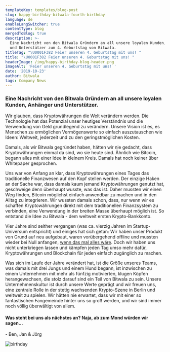 ```yaml
---
templateKey: templates/blog-post
slug: happy-birthday-bitwala-fourth-birthday
language: de
enableLangSwitcher: true
contentType: blog
mergedToBlog: true
description: >-
  Eine Nachricht von den Bitwala Gründern an all unsere loyalen Kunden, Anhänger
  und Unterstützer zum 4. Geburtstag von Bitwala.
titleTag: "\U0001F382 Feier unseren 4. Geburtstag mit uns! "
title: "\U0001F382 Feier unseren 4. Geburtstag mit uns! "
headerImage: /img/happy-birthday-blog-header.png
imageAlt: 'Feier unseren 4. Geburtstag mit uns! '
date: '2019-10-23'
author: Bitwala
tags: Company News
---
```


### Eine Nachricht von den Bitwala Gründern an all unsere loyalen Kunden, Anhänger und Unterstützer. <br>

Wir glauben, dass Kryptowährungen die Welt verändern werden. Die Technologie hat das Potenzial unser heutiges Verständnis und die Verwendung von Geld grundlegend zu verändern. Unsere Vision ist es, es Menschen zu ermöglichen Vermögenswerte so einfach auszutauschen wie Ideen: Weltweit, jederzeit und zu den geringstmöglichen Kosten.
<br>

Damals, als wir Bitwala gegründet haben, hätten wir nie gedacht, dass Kryptowährungen einmal da sind, wo sie heute sind. Ähnlich wie Bitcoin, begann alles mit einer Idee in kleinem Kreis. Damals hat noch keiner über Whitepaper gesprochen.
<br>

Uns war von Anfang an klar, dass Kryptowährungen eines Tages das traditionelle Finanzwesen auf den Kopf stellen werden. Der einzige Haken an der Sache war, dass damals kaum jemand Kryptowährungen genutzt hat, geschweige denn überhaupt wusste, was das ist. Daher mussten wir einen Weg finden, Bitcoin möglichst einfach anwendbar zu machen und in den Alltag zu integrieren. Wir wussten damals schon, dass, nur wenn wir es schaffen Kryptowährungen direkt mit dem traditionellen Finanzsystem zu verbinden, eine Verwendung in der breiten Masse überhaupt möglich ist. So entstand die Idee zu Bitwala - dem weltweit ersten Krypto-Bankkonto.
<br>

Vier Jahre sind seither vergangen (was ca. vierzig Jahren im Startup-Universum entspricht) und einiges hat sich getan: Wir haben unser Produkt von Grund auf neu aufgebaut, waren vorübergehend offline und mussten wieder bei Null anfangen, [wenn das mal alles wäre](https://medium.com/@BenPeterJones/the-bitwala-story-a9fbd2ee7408). Doch wir haben uns nicht unterkriegen lassen und kämpfen jeden Tag umso mehr dafür, Kryptowährungen und Blockchain für jeden einfach zugänglich zu machen.
<br>

Was sich im Laufe der Jahre verändert hat, ist die Größe unseres Teams, was damals mit drei Jungs und einem Hund begann, ist inzwischen zu einem Unternehmen mit mehr als fünfzig motivierten, klugen Köpfen herangewachsen, die stolz darauf sind ein Teil von Bitwala zu sein. Unsere Unternehmenskultur ist durch unsere Werte geprägt und wir freuen uns, eine zentrale Rolle in der stetig wachsenden Krypto-Szene in Berlin und weltweit zu spielen. Wir hätten nie erwartet, dass wir mit einer so fantastischen Fangemeinde hinter uns so groß werden, und wir sind immer noch völlig überwältigt von allem.
<br>

#### Was steht bei uns als nächstes an? Naja, ab zum Mond würden wir sagen…

\- Ben, Jan & Jörg

![birthday](/img/infographic-de-1-.png 'birthday-infographic')
